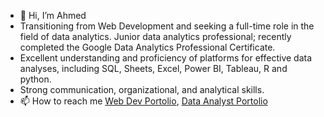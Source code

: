 - 👋 Hi, I’m Ahmed
-  Transitioning from Web Development and seeking a full-time role in the field of data analytics. Junior data analytics professional; recently completed the Google Data Analytics Professional Certificate.
- Excellent understanding and proficiency of platforms for effective data analyses, including SQL, Sheets, Excel, Power BI, Tableau, R and python. 
- Strong communication, organizational, and analytical skills. 
- 📫 How to reach me <a href='https://aofficial0.github.io/devportfolio/' >Web Dev Portolio</a>, <a href='[https://aofficial0.github.io/devportfolio/](https://aofficial0.github.io/AhmedDataPortfolio.github.io/)' >Data Analyst Portolio</a> 

<!---
Aofficial0/Aofficial0 is a ✨ special ✨ repository because its `README.md` (this file) appears on your GitHub profile.
You can click the Preview link to take a look at your changes.
--->
